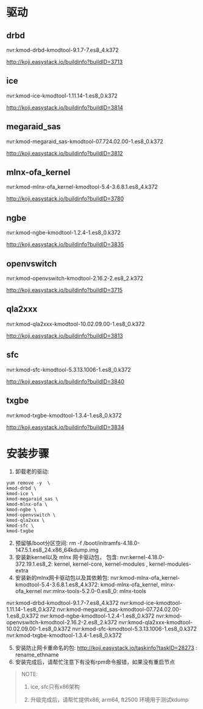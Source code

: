 # 驱动
## drbd
nvr:kmod-drbd-kmodtool-9.1.7-7.es8_4.k372

http://koji.easystack.io/buildinfo?buildID=3713

## ice
nvr:kmod-ice-kmodtool-1.11.14-1.es8_0.k372

http://koji.easystack.io/buildinfo?buildID=3814
<!--
## ixgbe
nvr:kmod-ixgbe-kmodtool-5.15.2-0.es8_11.k372
-->
## megaraid_sas
nvr:kmod-megaraid_sas-kmodtool-07.724.02.00-1.es8_0.k372

http://koji.easystack.io/buildinfo?buildID=3812
## mlnx-ofa_kernel
nvr:kmod-mlnx-ofa_kernel-kmodtool-5.4-3.6.8.1.es8_4.k372

http://koji.easystack.io/buildinfo?buildID=3780
## ngbe
nvr:kmod-ngbe-kmodtool-1.2.4-1.es8_0.k372

http://koji.easystack.io/buildinfo?buildID=3835
## openvswitch
nvr:kmod-openvswitch-kmodtool-2.16.2-2.es8_2.k372

http://koji.easystack.io/buildinfo?buildID=3715
## qla2xxx
nvr:kmod-qla2xxx-kmodtool-10.02.09.00-1.es8_0.k372

http://koji.easystack.io/buildinfo?buildID=3813
## sfc
nvr:kmod-sfc-kmodtool-5.3.13.1006-1.es8_0.k372

http://koji.easystack.io/buildinfo?buildID=3840
## txgbe
nvr:kmod-txgbe-kmodtool-1.3.4-1.es8_0.k372

http://koji.easystack.io/buildinfo?buildID=3834

# 安装步骤
1. 卸载老的驱动: 
```
yum remove -y  \
kmod-drbd \
kmod-ice \
kmod-megaraid_sas \
kmod-mlnx-ofa \
kmod-ngbe \
kmod-openvswitch \
kmod-qla2xxx \
kmod-sfc \
kmod-txgbe
```
2. 预留够/boot分区空间:  rm -f /boot/initramfs-4.18.0-147.5.1.es8_24.x86_64kdump.img
3. 安装新kernel以及 mlnx 网卡驱动包， 包含:
nvr:kernel-4.18.0-372.19.1.es8_2:  kernel,  kernel-core, kernel-modules , kernel-modules-extra
4. 安装新的mlnx网卡驱动包以及其依赖包:
nvr:kmod-mlnx-ofa_kernel-kmodtool-5.4-3.6.8.1.es8_4.k372: kmod-mlnx-ofa_kernel, mlnx-ofa_kernel
nvr:mlnx-tools-5.2.0-0.es8_0: mlnx-tools

nvr:kmod-drbd-kmodtool-9.1.7-7.es8_4.k372
nvr:kmod-ice-kmodtool-1.11.14-1.es8_0.k372
nvr:kmod-megaraid_sas-kmodtool-07.724.02.00-1.es8_0.k372
nvr:kmod-ngbe-kmodtool-1.2.4-1.es8_0.k372
nvr:kmod-openvswitch-kmodtool-2.16.2-2.es8_2.k372
nvr:kmod-qla2xxx-kmodtool-10.02.09.00-1.es8_0.k372
nvr:kmod-sfc-kmodtool-5.3.13.1006-1.es8_0.k372
nvr:kmod-txgbe-kmodtool-1.3.4-1.es8_0.k372

5. 安装防止网卡重命名的包: http://koji.easystack.io/taskinfo?taskID=28273 :  rename_ethname
6. 安装完成后，请帮忙注意下有没有rpm命令报错，如果没有重启节点

> NOTE:
>
> 1. ice, sfc只有x86架构
>
> 2. 升级完成后，请帮忙提供x86, arm64, ft2500 环境用于测试kdump

<!--
http://koji.easystack.io/kojifiles/packages/kmod-drbd-kmodtool/9.1.7/7.es8_4.k372/aarch64/kmod-drbd-9.1.7-7.es8_4.k372.aarch64.rpm
http://koji.easystack.io/kojifiles/packages/kmod-ixgbe-kmodtool/5.15.2/0.es8_11.k372/aarch64/kmod-ixgbe-5.15.2-0.es8_11.k372.aarch64.rpm
http://koji.easystack.io/kojifiles/packages/kmod-megaraid_sas-kmodtool/07.719.04.00/2.es8_10.k372/aarch64/kmod-megaraid_sas-07.719.04.00-2.es8_10.k372.aarch64.rpm
http://koji.easystack.io/kojifiles/packages/kmod-mlnx-ofa_kernel-kmodtool/5.4/3.6.8.1.es8_4.k372/aarch64/kmod-mlnx-ofa_kernel-5.4-3.6.8.1.es8_4.k372.aarch64.rpm
http://koji.easystack.io/kojifiles/packages/kmod-mlnx-ofa_kernel-kmodtool/5.4/3.6.8.1.es8_4.k372/aarch64/mlnx-ofa_kernel-5.4-3.6.8.1.es8_4.k372.aarch64.rpm
http://koji.easystack.io/kojifiles/packages/kmod-ngbe-kmodtool/1.2.2/1.es8_11.k372/aarch64/kmod-ngbe-1.2.2-1.es8_11.k372.aarch64.rpm
http://koji.easystack.io/kojifiles/packages/kmod-openvswitch-kmodtool/2.16.2/2.es8_2.k372/aarch64/kmod-openvswitch-2.16.2-2.es8_2.k372.aarch64.rpm
http://koji.easystack.io/kojifiles/packages/kmod-qla2xxx-kmodtool/10.02.06.200/0.es8_12.k372/aarch64/kmod-qla2xxx-10.02.06.200-0.es8_12.k372.aarch64.rpm
http://koji.easystack.io/kojifiles/packages/kmod-txgbe-kmodtool/1.3.2/1.es8_15.k372/aarch64/kmod-txgbe-1.3.2-1.es8_15.k372.aarch64.rpm

http://koji.easystack.io/kojifiles/packages/kmod-drbd-kmodtool/9.1.7/7.es8_4.k372/aarch64/kmod-drbd-numa64-9.1.7-7.es8_4.k372.aarch64.rpm
http://koji.easystack.io/kojifiles/packages/kmod-ixgbe-kmodtool/5.15.2/0.es8_11.k372/aarch64/kmod-ixgbe-numa64-5.15.2-0.es8_11.k372.aarch64.rpm
http://koji.easystack.io/kojifiles/packages/kmod-megaraid_sas-kmodtool/07.719.04.00/2.es8_10.k372/aarch64/kmod-megaraid_sas-numa64-07.719.04.00-2.es8_10.k372.aarch64.rpm
http://koji.easystack.io/kojifiles/packages/kmod-mlnx-ofa_kernel-kmodtool/5.4/3.6.8.1.es8_4.k372/aarch64/kmod-mlnx-ofa_kernel-numa64-5.4-3.6.8.1.es8_4.k372.aarch64.rpm
http://koji.easystack.io/kojifiles/packages/kmod-mlnx-ofa_kernel-kmodtool/5.4/3.6.8.1.es8_4.k372/aarch64/mlnx-ofa_kernel-5.4-3.6.8.1.es8_4.k372.aarch64.rpm
http://koji.easystack.io/kojifiles/packages/kmod-ngbe-kmodtool/1.2.2/1.es8_11.k372/aarch64/kmod-ngbe-numa64-1.2.2-1.es8_11.k372.aarch64.rpm
http://koji.easystack.io/kojifiles/packages/kmod-openvswitch-kmodtool/2.16.2/2.es8_2.k372/aarch64/kmod-openvswitch-numa64-2.16.2-2.es8_2.k372.aarch64.rpm
http://koji.easystack.io/kojifiles/packages/kmod-qla2xxx-kmodtool/10.02.06.200/0.es8_12.k372/aarch64/kmod-qla2xxx-numa64-10.02.06.200-0.es8_12.k372.aarch64.rpm
http://koji.easystack.io/kojifiles/packages/kmod-txgbe-kmodtool/1.3.2/1.es8_15.k372/aarch64/kmod-txgbe-numa64-1.3.2-1.es8_15.k372.aarch64.rpm


http://koji.easystack.io/kojifiles/packages/kmod-drbd-kmodtool/9.1.7/7.es8_4.k372/x86_64/kmod-drbd-9.1.7-7.es8_4.k372.x86_64.rpm
http://koji.easystack.io/kojifiles/packages/kmod-ice-kmodtool/1.9.11/1.es8_20.k372/x86_64/kmod-ice-1.9.11-1.es8_20.k372.x86_64.rpm
http://koji.easystack.io/kojifiles/packages/kmod-ixgbe-kmodtool/5.15.2/0.es8_11.k372/x86_64/kmod-ixgbe-5.15.2-0.es8_11.k372.x86_64.rpm
http://koji.easystack.io/kojifiles/packages/kmod-megaraid_sas-kmodtool/07.719.04.00/2.es8_10.k372/x86_64/kmod-megaraid_sas-07.719.04.00-2.es8_10.k372.x86_64.rpm
http://koji.easystack.io/kojifiles/packages/kmod-mlnx-ofa_kernel-kmodtool/5.4/3.6.8.1.es8_4.k372/x86_64/kmod-mlnx-ofa_kernel-5.4-3.6.8.1.es8_4.k372.x86_64.rpm
http://koji.easystack.io/kojifiles/packages/kmod-mlnx-ofa_kernel-kmodtool/5.4/3.6.8.1.es8_4.k372/x86_64/mlnx-ofa_kernel-5.4-3.6.8.1.es8_4.k372.x86_64.rpm
http://koji.easystack.io/kojifiles/packages/kmod-ngbe-kmodtool/1.2.2/1.es8_11.k372/x86_64/kmod-ngbe-1.2.2-1.es8_11.k372.x86_64.rpm
http://koji.easystack.io/kojifiles/packages/kmod-txgbe-kmodtool/1.3.2/1.es8_15.k372/x86_64/kmod-txgbe-1.3.2-1.es8_15.k372.x86_64.rpm
http://koji.easystack.io/kojifiles/packages/kmod-openvswitch-kmodtool/2.16.2/2.es8_2.k372/x86_64/kmod-openvswitch-2.16.2-2.es8_2.k372.x86_64.rpm
http://koji.easystack.io/kojifiles/packages/kmod-qla2xxx-kmodtool/10.02.06.200/0.es8_12.k372/x86_64/kmod-qla2xxx-10.02.06.200-0.es8_12.k372.x86_64.rpm
-->
